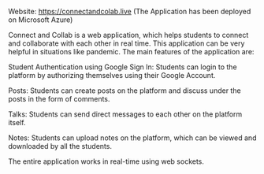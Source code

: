 Website: https://connectandcolab.live
(The Application has been deployed on Microsoft Azure)

Connect and Collab is a web application, which helps students to connect and collaborate with each other in real time. This application can be very helpful in situations like pandemic. The main features of the application are:

Student Authentication using Google Sign In:
Students can login to the platform by authorizing themselves using their Google Account.


Posts:
Students can create posts on the platform and discuss under the posts in the form of comments.


Talks:
Students can send direct messages to each other on the platform itself.


Notes:
Students can upload notes on the platform, which can be viewed and downloaded by all the students.


The entire application works in real-time using web sockets.
